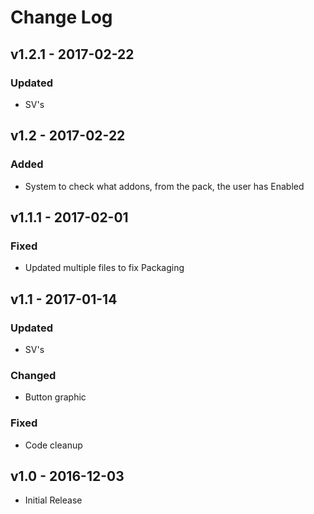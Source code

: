# Change Log
## v1.2.1 - 2017-02-22
### Updated
- SV's

## v1.2 - 2017-02-22
### Added
- System to check what addons, from the pack, the user has Enabled

## v1.1.1 - 2017-02-01
### Fixed
- Updated multiple files to fix Packaging

## v1.1 - 2017-01-14
### Updated
- SV's
### Changed
- Button graphic
### Fixed
- Code cleanup

## v1.0 - 2016-12-03
- Initial Release